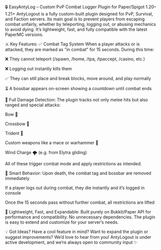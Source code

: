 🔒 EasyAntyLog – Custom PvP Combat Logger Plugin for Paper/Spigot 1.20–1.21+
AntyLogout is a fully custom-built plugin designed for PvP, Survival, and Faction servers. Its main goal is to prevent players from escaping combat unfairly, whether by teleporting, logging out, or abusing mechanics to avoid dying. It’s lightweight, fast, and fully compatible with the latest PaperMC versions.

⚔️ Key Features:
✅ Combat Tag System
When a player attacks or is attacked, they are marked as "in combat" for 15 seconds. During this time:

❌ They cannot teleport (/spawn, /home, /tpa, /tpaccept, /casino, etc.)

❌ Logging out instantly kills them

✅ They can still place and break blocks, move around, and play normally

⏳ A bossbar appears on-screen showing a countdown until combat ends

🏹 Full Damage Detection:
The plugin tracks not only melee hits but also ranged and special attacks:

Bow 🎯

Crossbow 🏹

Trident 🧜

Custom weapons like a mace or warhammer 🔨

Wind Charge 🌪️ (e.g. from Elytra gliding)

All of these trigger combat mode and apply restrictions as intended.

🧠 Smart Behavior:
Upon death, the combat tag and bossbar are removed immediately

If a player logs out during combat, they die instantly and it’s logged in console

Once the 15 seconds pass without further combat, all restrictions are lifted

🧩 Lightweight, Fast, and Expandable:
Built purely on Bukkit/Paper API for performance and compatibility. No unnecessary dependencies. The plugin is easy to extend and customize for your server’s needs.

💡 Got Ideas?
Have a cool feature in mind? Want to expand the plugin or suggest improvements? We’d love to hear from you!
AntyLogout is under active development, and we’re always open to community input ✨

